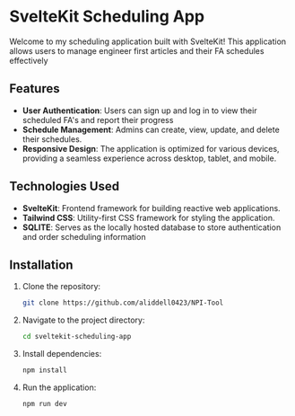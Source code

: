 # SvelteKit Scheduling App

Welcome to my scheduling application built with SvelteKit! This application allows users to manage engineer first articles and their FA schedules effectively

## Features

- **User Authentication**: Users can sign up and log in to view their scheduled FA's and report their progress
- **Schedule Management**: Admins can create, view, update, and delete their schedules.
- **Responsive Design**: The application is optimized for various devices, providing a seamless experience across desktop, tablet, and mobile.

## Technologies Used

- **SvelteKit**: Frontend framework for building reactive web applications.
- **Tailwind CSS**: Utility-first CSS framework for styling the application.
- **SQLITE**: Serves as the locally hosted database to store authentication and order scheduling information
  
## Installation

1. Clone the repository:

   ```bash
   git clone https://github.com/aliddell0423/NPI-Tool

2. Navigate to the project directory:

   ```bash
   cd sveltekit-scheduling-app
   
3. Install dependencies:

   ```bash
   npm install

4. Run the application:
   ```bash
   npm run dev
